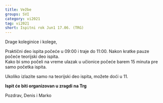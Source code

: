 ```yaml
---
title: Vežbe 
groups: SVI
category: vi2021
tag: vi2021
short: Ispitni rok Jun1 17.06. (TRG)
---
```

Drage koleginice i kolege,

Praktični deo ispita počeće u 09:00 i traje do 11:00. Nakon kratke pauze počeće teorijski deo ispita.  
Kako bi smo počeli na vreme ulazak u učionice počeće barem 15 minuta pre samo početka ispita.  

Ukoliko izlazite samo na teorijski deo ispita, možete doći u 11.

**Ispit će biti organizovan u zragdi na Trg**

Pozdrav,
Denis i Marko
